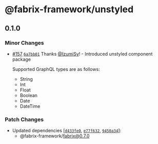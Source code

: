 # @fabrix-framework/unstyled

## 0.1.0

### Minor Changes

- [#157](https://github.com/fabrix-framework/fabrix/pull/157) [`6a7bb01`](https://github.com/fabrix-framework/fabrix/commit/6a7bb010f2fd44332ee29c28a62e3ec6d03731e9) Thanks [@IzumiSy](https://github.com/IzumiSy)! - Introduced unstyled component package

  Supported GraphQL types are as follows:

  - String
  - Int
  - Float
  - Boolean
  - Date
  - DateTime

### Patch Changes

- Updated dependencies [[`d433fe0`](https://github.com/fabrix-framework/fabrix/commit/d433fe055915eea357efc1df4acfd277b1e78ec4), [`e77f632`](https://github.com/fabrix-framework/fabrix/commit/e77f6326abe9b358870bf4a982c01cb6be3fe0bd), [`9450a34`](https://github.com/fabrix-framework/fabrix/commit/9450a34231b7ac4b88be88f84f9357d969887e67)]:
  - @fabrix-framework/fabrix@0.7.0
